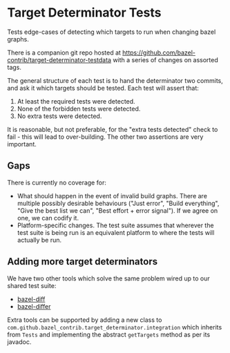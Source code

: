 # Target Determinator Tests

Tests edge-cases of detecting which targets to run when changing bazel graphs.

There is a companion git repo hosted at https://github.com/bazel-contrib/target-determinator-testdata with a series of changes on assorted tags.

The general structure of each test is to hand the determinator two commits, and ask it which targets should be tested. Each test will assert that:
1. At least the required tests were detected.
2. None of the forbidden tests were detected.
3. No extra tests were detected.

It is reasonable, but not preferable, for the "extra tests detected" check to fail - this will lead to over-building. The other two assertions are very important.

## Gaps

There is currently no coverage for:
* What should happen in the event of invalid build graphs. There are multiple possibly desirable behaviours ("Just error", "Build everything", "Give the best list we can", "Best effort + error signal"). If we agree on one, we can codify it.
* Platform-specific changes. The test suite assumes that wherever the test suite is being run is an equivalent platform to where the tests will actually be run.

## Adding more target determinators

We have two other tools which solve the same problem wired up to our shared test suite:

* [bazel-diff](https://github.com/Tinder/bazel-diff) 
* [bazel-differ](https://github.com/ewhauser/bazel-differ)

Extra tools can be supported by adding a new class to `com.github.bazel_contrib.target_determinator.integration` which inherits from `Tests` and implementing the abstract `getTargets` method as per its javadoc.
